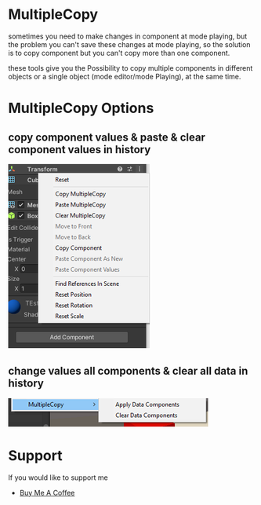 # MultipleCopy
   
   sometimes you need to make changes in component  at mode playing, but the problem you 
   can't save these changes at  mode playing, so the solution is to copy component but you 
   can't copy more than one component.
   
   these tools give you the Possibility to copy multiple components in 
   different objects or a single object (mode editor/mode Playing), at the same time.

   
# MultipleCopy Options
## copy  component values & paste & clear component values in history
![Image](https://github.com/MrJARRA/MultipleCopy/blob/main/MultipleCopy/Documentation/Photo%201.png)
## change values all components & clear all data in history
![Image](https://github.com/MrJARRA/MultipleCopy/blob/main/MultipleCopy/Documentation/Photo%202.png?raw=true)


   
# Support
If you would like to support me
* [Buy Me A Coffee](https://www.buymeacoffee.com/xjQoRlt)
